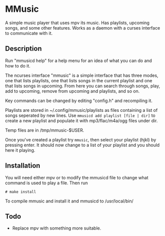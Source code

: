 MMusic
======

A simple music player that uses mpv its music. Has playlists, upcoming songs, 
and some other features. Works as a daemon with a curses interface to 
communicate with it.

Description
-----------

Run "mmusicd help" for a help menu for an idea of what you can do and how to do
 it.

The ncurses interface "mmusic" is a simple interface that has three modes, one 
that lists playlists, one that lists songs in the current playlist and one that
lists songs in upcoming. From here you can search through songs, play, add to 
upcoming, remove from upcoming and playlists, and so on.

Key commands can be changed by editing "config.h" and recompiling it.

Playlists are stored in ~/.config/mmusic/playlists as files containing a list of 
songs seperated by new lines. Use `mmusicd add playlist [file | dir]` to create
a new playlist and populate it with mp3/flac/m4a/ogg files under dir.

Temp files are in /tmp/mmusic-$USER.

Once you've created a playlist try `mmusic`, then select your playlist (hjkl)
by pressing enter. It should now change to a list of your playlist and you 
should here it playing.

Installation
------------

You will need either mpv or to modify the mmusicd file to change what 
command  is used to play a file. Then run

    # make install 

To compile mmusic and install it and mmusicd to /usr/local/bin/

Todo
----

  * Replace mpv with something more suitable.
